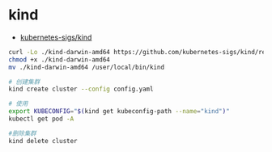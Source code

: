 # kind

- [kubernetes-sigs/kind](https://github.com/kubernetes-sigs/kind)

```bash
curl -Lo ./kind-darwin-amd64 https://github.com/kubernetes-sigs/kind/releases/download/v0.4.0/kind-darwin-amd64
chmod +x ./kind-darwin-amd64
mv ./kind-darwin-amd64 /user/local/bin/kind

# 创建集群
kind create cluster --config config.yaml

# 使用
export KUBECONFIG="$(kind get kubeconfig-path --name="kind")"
kubectl get pod -A

#删除集群
kind delete cluster
```
